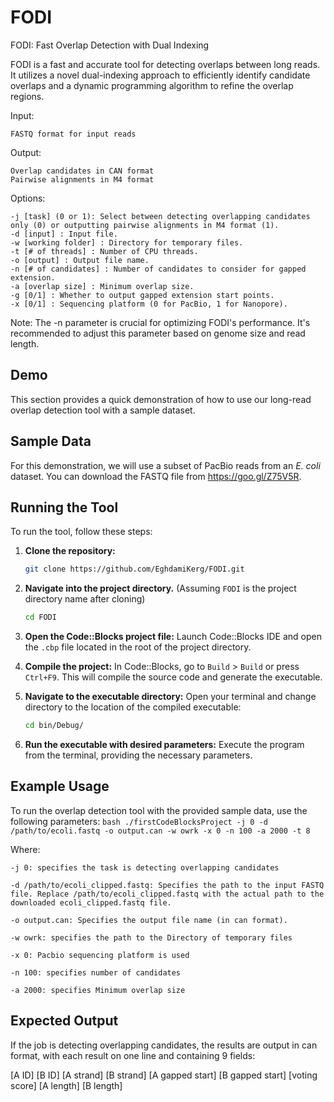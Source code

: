 # FODI
FODI: Fast Overlap Detection with Dual Indexing

FODI is a fast and accurate tool for detecting overlaps between long reads. It utilizes a novel dual-indexing approach to efficiently identify candidate overlaps and a dynamic programming algorithm to refine the overlap regions.

Input:

    FASTQ format for input reads

Output:

    Overlap candidates in CAN format
    Pairwise alignments in M4 format

Options:

    -j [task] (0 or 1): Select between detecting overlapping candidates only (0) or outputting pairwise alignments in M4 format (1).
    -d [input] : Input file.
    -w [working folder] : Directory for temporary files.
    -t [# of threads] : Number of CPU threads.
    -o [output] : Output file name.
    -n [# of candidates] : Number of candidates to consider for gapped extension.
    -a [overlap size] : Minimum overlap size.
    -g [0/1] : Whether to output gapped extension start points.
    -x [0/1] : Sequencing platform (0 for PacBio, 1 for Nanopore).

Note: The -n parameter is crucial for optimizing FODI's performance. It's recommended to adjust this parameter based on genome size and read length.
## Demo

This section provides a quick demonstration of how to use our long-read overlap detection tool with a sample dataset.

## Sample Data

For this demonstration, we will use a subset of PacBio reads from an *E. coli* dataset. You can download the FASTQ file from https://goo.gl/Z75V5R.

## Running the Tool

To run the tool, follow these steps:

1.  **Clone the repository:**
    ```bash
    git clone https://github.com/EghdamiKerg/FODI.git
    ```

2.  **Navigate into the project directory.**
    (Assuming `FODI` is the project directory name after cloning)
    ```bash
    cd FODI
    ```

3.  **Open the Code::Blocks project file:**
    Launch Code::Blocks IDE and open the `.cbp` file located in the root of the project directory.

4.  **Compile the project:**
    In Code::Blocks, go to `Build` > `Build` or press `Ctrl+F9`. This will compile the source code and generate the executable.

5.  **Navigate to the executable directory:**
    Open your terminal and change directory to the location of the compiled executable:
    ```bash
    cd bin/Debug/
    ```

6.  **Run the executable with desired parameters:**
    Execute the program from the terminal, providing the necessary parameters.

## Example Usage

To run the overlap detection tool with the provided sample data, use the following parameters:
    ```bash
    ./firstCodeBlocksProject -j 0 -d /path/to/ecoli.fastq -o output.can -w owrk -x 0 -n 100 -a 2000 -t 8
    ```

Where:

    -j 0: specifies the task is detecting overlapping candidates

    -d /path/to/ecoli_clipped.fastq: Specifies the path to the input FASTQ file. Replace /path/to/ecoli_clipped.fastq with the actual path to the downloaded ecoli_clipped.fastq file.

    -o output.can: Specifies the output file name (in can format).

    -w owrk: specifies the path to the Directory of temporary files

    -x 0: Pacbio sequencing platform is used

    -n 100: specifies number of candidates

    -a 2000: specifies Minimum overlap size

## Expected Output

If the job is detecting overlapping candidates, the results are output in can format, with each result on one line and containing 9 fields:

[A ID] [B ID] [A strand] [B strand] [A gapped start] [B gapped start] [voting score] [A length] [B length]

